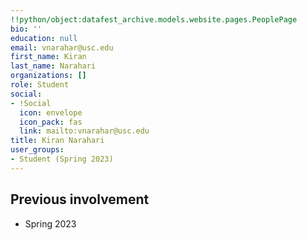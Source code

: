 ```yaml
---
!!python/object:datafest_archive.models.website.pages.PeoplePage
bio: ''
education: null
email: vnarahar@usc.edu
first_name: Kiran
last_name: Narahari
organizations: []
role: Student
social:
- !Social
  icon: envelope
  icon_pack: fas
  link: mailto:vnarahar@usc.edu
title: Kiran Narahari
user_groups:
- Student (Spring 2023)
---
```



## Previous involvement

* Spring 2023

